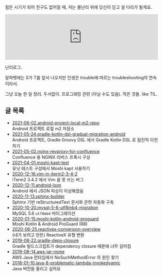 힘든 시기가 되어 친구도 없어질 때, 저는 물난리 위에 당신이 딛고 설 다리가 될게요.

<iframe
  style="max-width: 100%; height: auto;"
  width="560"
  height="315"
  src="https://www.youtube.com/embed/WrcwRt6J32o"
  frameborder="0"
  allow="autoplay; encrypted-media"
  allowfullscreen>
</iframe>

난리로그.

알파벳에는 S가 T를 앞서 나오지만 인생은 trouble에 따르는 troubleshooting의 연속이라서.

그냥 오늘 한 일 정리. 두서없이. 프로그래밍 관련 (아닐 수도 있음). 작은 것들. like TIL.

## 글 목록

* [2021-06-02.android-project-local-m2-repo](./2021-06-02.android-project-local-m2-repo/)<br />Android 프로젝트 로컬 m2 저장소
* [2021-05-24.gradle-kotlin-dsl-gradual-migration-android](./2021-05-24.gradle-kotlin-dsl-gradual-migration-android/)<br />Android 프로젝트, Gradle Groovy DSL 에서 Gradle Kotlin DSL 로 점진적 이전하기
* [2021-05-02.nginx-revproxy-for-confluence](./2021-05-02.nginx-revproxy-for-confluence/)<br />Confluence 용 NGINX 리버스 프록시 구성
* [2021-04-01.moshi-kapt-test](./2021-04-01.moshi-kapt-test/)<br />유닛 테스트 구성에서 Moshi kapt 사용하기
* [2020-12-16.vim-in-iterm2-3-4-2](./2020-12-16.vim-in-iterm2-3-4-2/)<br />iTerm2 3.4.2 에서 Vim 을 못 쓰는 버그
* [2020-12-11.android-json](./2020-12-11.android-json/)<br />Android 에서 JSON 파싱이 이상해졌음
* [2020-11-13.sphinx-builder](./2020-11-13.sphinx-builder/)<br />Sphinx 기반 reStructuredText 문서화 관련 자동화 구축
* [2020-10-20.mysql-5-6-utf8mb4-migration](./2020-10-20.mysql-5-6-utf8mb4-migration/)<br />MySQL 5.6 `utf8mb4` 마이그레이션
* [2020-01-15.moshi-kotlin-android-proguard](./2020-01-15.moshi-kotlin-android-proguard/)<br />Moshi Kotlin &amp; Android ProGuard (R8)
* [2020-06-25.reactivex-conversion-overview](./2020-06-25.reactivex-conversion-overview/)<br />(내가 보려고 만든) ReactiveX 유형 변환
* [2019-08-22.gradle-deps-closure](./2019-08-22.gradle-deps-closure/)<br />Gradle 빌드스크립트가 dependency closure 때문에 너무 길어짐
* [2019-08-14.aws-jar-nsme](./2019-08-14.aws-jar-nsme/)<br />AWS Java 런타임에서 NoSuchMethodError 의 원인 찾기
* [2018-01-10.java-8-problematic-lambda-invokedyamic](./2018-01-10.java-8-problematic-lambda-invokedyamic/)<br />Java 버전을 올리고 싶어요

